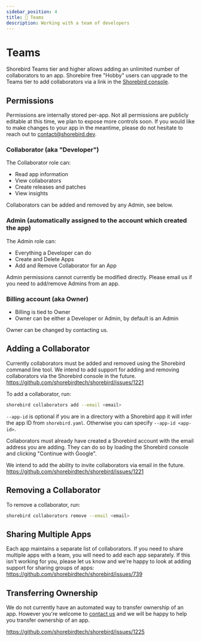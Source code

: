 ```yaml
---
sidebar_position: 4
title: 👥 Teams
description: Working with a team of developers
---
```


# Teams

Shorebird Teams tier and higher allows adding an unlimited number of
collaborators to an app. Shorebire free "Hobby" users can upgrade
to the Teams tier to add collaborators via a link in the
[Shorebird console](https://console.shorebird.dev).

## Permissions

Permissions are internally stored per-app. Not all permissions are publicly
editable at this time, we plan to expose more controls soon. If you would
like to make changes to your app in the meantime, please do not
hesitate to reach out to contact@shorebird.dev.

### Collaborator (aka "Developer")

The Collaborator role can:

- Read app information
- View collaborators
- Create releases and patches
- View insights

Collaborators can be added and removed by any Admin, see below.

### Admin (automatically assigned to the account which created the app)

The Admin role can:

- Everything a Developer can do
- Create and Delete Apps
- Add and Remove Collaborator for an App

Admin permissions cannot currently be modified directly. Please email us
if you need to add/remove Admins from an app.

### Billing account (aka Owner)

- Billing is tied to Owner
- Owner can be either a Developer or Admin, by default is an Admin

Owner can be changed by contacting us.

## Adding a Collaborator

Currently collaborators must be added and removed using the Shorebird
command line tool. We intend to add support for adding and removing
collaborators via the Shorebird console in the future.
<https://github.com/shorebirdtech/shorebird/issues/1221>

To add a collaborator, run:

```bash
shorebird collaborators add --email <email>
```

`--app-id` is optional if you are in a directory with a Shorebird app it
will infer the app ID from `shorebird.yaml`. Otherwise you can specify
`--app-id <app-id>`.

Collaborators must already have created a Shorebird account with the email
address you are adding. They can do so by loading the Shorebird console
and clicking "Continue with Google".

We intend to add the ability to invite collaborators via email in the future.
<https://github.com/shorebirdtech/shorebird/issues/1221>

## Removing a Collaborator

To remove a collaborator, run:

```bash
shorebird collaborators remove --email <email>
```

## Sharing Multiple Apps

Each app maintains a separate list of collaborators. If you need to share
multiple apps with a team, you will need to add each app separately. If this
isn't working for you, please let us know and we're happy to look at adding
support for sharing groups of apps:
<https://github.com/shorebirdtech/shorebird/issues/739>

## Transferring Ownership

We do not currently have an automated way to transfer ownership of an app.
However you're welcome to [contact us](mailto:contact@shorebird.dev) and we
will be happy to help you transfer ownership of an app.

<https://github.com/shorebirdtech/shorebird/issues/1225>
